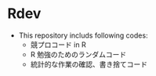 # Rdev
- This repository includs following codes:
  - 競プロコード in R 
  - R 勉強のためのランダムコード
  - 統計的な作業の確認、書き捨てコード